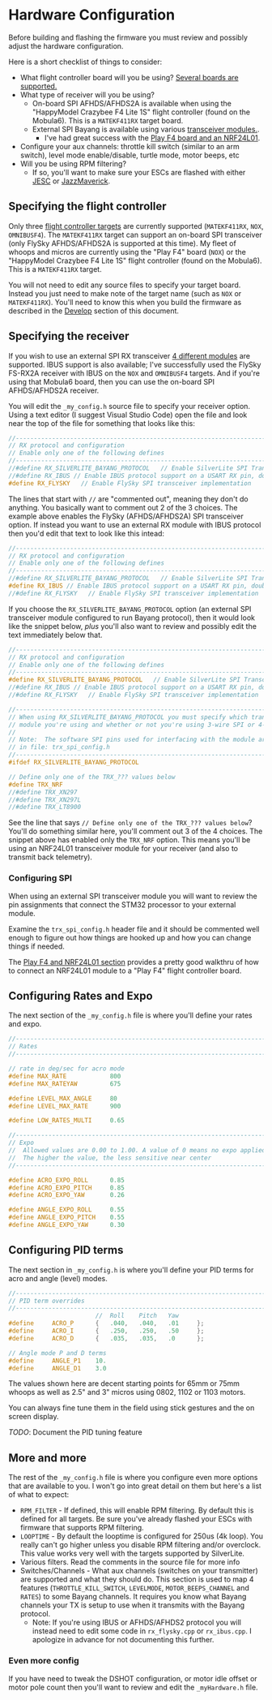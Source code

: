 # Hardware Configuration

Before building and flashing the firmware you must review and possibly adjust the hardware configuration.

Here is a short checklist of things to consider:

* What flight controller board will you be using? [Several boards are supported.](Targets.md)
* What type of receiver will you be using?
    * On-board SPI AFHDS/AFHDS2A is available when using the "HappyModel Crazybee F4 Lite 1S" flight controller (found on the Mobula6). This is a `MATEKF411RX` target board.
    * External SPI Bayang is available using various [transceiver modules.](Transceiver.md).
        * I've had great success with the [Play F4 board and an NRF24L01](PlayF4_NRF24L01.md).
* Configure your aux channels: throttle kill switch (similar to an arm switch), level mode enable/disable, turtle mode, motor beeps, etc
* Will you be using RPM filtering?
    * If so, you'll want to make sure your ESCs are flashed with either [JESC](https://jflight.net/) or [JazzMaverick](https://github.com/JazzMaverick/BLHeli/tree/JazzMaverick-patch-1/BLHeli_S%20SiLabs).

## Specifying the flight controller

Only three [flight controller targets](Targets.md) are currently supported (`MATEKF411RX`, `NOX`, `OMNIBUSF4`). The `MATEKF411RX` target can support an on-board SPI transceiver (only FlySky AFHDS/AFHDS2A is supported at this time). My fleet of whoops and micros are currently using the "Play F4" board (`NOX`) or the "HappyModel Crazybee F4 Lite 1S" flight controller (found on the Mobula6). This is a `MATEKF411RX` target.

You will not need to edit any source files to specify your target board. Instead you just need to make note of the target name
(such as `NOX` or `MATEKF411RX`). You'll need to know this when you build the firmware as described in the [Develop](Develop.md) section of this document.

## Specifying the receiver

If you wish to use an external SPI RX transceiver [4 different modules](Transceiver.md) are supported. IBUS support is also available; I've successfully used the FlySky FS-RX2A receiver with IBUS on the `NOX` and `OMNIBUSF4` targets. And if you're using that Mobula6 board, then you can use the on-board SPI AFHDS/AFHDS2A receiver.

You will edit the `_my_config.h` source file to specify your receiver option. Using a text editor (I suggest Visual Studio Code) open the file and look near the top of the file for something that looks like this:

```c++
//------------------------------------------------------------------------------
// RX protocol and configuration
// Enable only one of the following defines
//------------------------------------------------------------------------------
//#define RX_SILVERLITE_BAYANG_PROTOCOL   // Enable SilverLite SPI Transceiver RX implementation
//#define RX_IBUS // Enable IBUS protocol support on a USART RX pin, double-check rx_ibus.cpp and define one of: FLYSKY_i6_MAPPING, TURNIGY_EVOLUTION_MAPPING
#define RX_FLYSKY   // Enable FlySky SPI transceiver implementation
```

The lines that start with `//` are "commented out", meaning they don't do anything.
You basically want to comment out 2 of the 3 choices. The example above enables
the FlySky (AFHDS/AFHDS2A) SPI transceiver option. If instead you want to use an external RX module
with IBUS protocol then you'd edit that text to look like this intead:

```c++
//------------------------------------------------------------------------------
// RX protocol and configuration
// Enable only one of the following defines
//------------------------------------------------------------------------------
//#define RX_SILVERLITE_BAYANG_PROTOCOL   // Enable SilverLite SPI Transceiver RX implementation
#define RX_IBUS // Enable IBUS protocol support on a USART RX pin, double-check rx_ibus.cpp and define one of: FLYSKY_i6_MAPPING, TURNIGY_EVOLUTION_MAPPING
//#define RX_FLYSKY   // Enable FlySky SPI transceiver implementation
```

If you choose the `RX_SILVERLITE_BAYANG_PROTOCOL` option (an external SPI transceiver module
configured to run Bayang protocol), then it would look like the snippet below, *plus* you'll
also want to review and possibly edit the text immediately below that.

```c++
//------------------------------------------------------------------------------
// RX protocol and configuration
// Enable only one of the following defines
//------------------------------------------------------------------------------
#define RX_SILVERLITE_BAYANG_PROTOCOL   // Enable SilverLite SPI Transceiver RX implementation
//#define RX_IBUS // Enable IBUS protocol support on a USART RX pin, double-check rx_ibus.cpp and define one of: FLYSKY_i6_MAPPING, TURNIGY_EVOLUTION_MAPPING
//#define RX_FLYSKY   // Enable FlySky SPI transceiver implementation

//------------------------------------------------------------------------------
// When using RX_SILVERLITE_BAYANG_PROTOCOL you must specify which transceiver
// module you're using and whether or not you're using 3-wire SPI or 4-wire SPI.
//
// Note:  The software SPI pins used for interfacing with the module are defined 
// in file: trx_spi_config.h
//------------------------------------------------------------------------------
#ifdef RX_SILVERLITE_BAYANG_PROTOCOL

// Define only one of the TRX_??? values below
#define TRX_NRF
//#define TRX_XN297
//#define TRX_XN297L
//#define TRX_LT8900
```

See the line that says `// Define only one of the TRX_??? values below`?
You'll do something similar here, you'll comment out 3 of the 4 choices.
The snippet above has enabled only the `TRX_NRF` option. This means you'll be
using an NRF24L01 transceiver module for your receiver (and also to transmit back
telemetry).

### Configuring SPI

When using an external SPI transceiver module you will want to review the pin assignments that
connect the STM32 processor to your external module. 

Examine the `trx_spi_config.h` header file and it should be commented well enough to figure out how
things are hooked up and how you can change things if needed.

The [Play F4 and NRF24L01 section](PlayF4_NRF24L01.md) provides a pretty good walkthru of how to
connect an NRF24L01 module to a "Play F4" flight controller board.


## Configuring Rates and Expo
The next section of the `_my_config.h` file is where you'll define your rates and expo.

```c++
//------------------------------------------------------------------------------
// Rates
//------------------------------------------------------------------------------

// rate in deg/sec for acro mode
#define MAX_RATE            800
#define MAX_RATEYAW         675

#define LEVEL_MAX_ANGLE     80
#define LEVEL_MAX_RATE      900

#define LOW_RATES_MULTI     0.65

//------------------------------------------------------------------------------
// Expo
//  Allowed values are 0.00 to 1.00. A value of 0 means no expo applied
//  The higher the value, the less sensitive near center
//------------------------------------------------------------------------------

#define ACRO_EXPO_ROLL      0.85
#define ACRO_EXPO_PITCH     0.85
#define ACRO_EXPO_YAW       0.26

#define ANGLE_EXPO_ROLL     0.55
#define ANGLE_EXPO_PITCH    0.55
#define ANGLE_EXPO_YAW      0.30

```

## Configuring PID terms

The next section in `_my_config.h` is where you'll define your PID terms for acro and angle (level) modes.

```c++
//------------------------------------------------------------------------------
// PID term overrides
//------------------------------------------------------------------------------
                        //  Roll    Pitch   Yaw
#define     ACRO_P      {   .040,   .040,   .01     };
#define     ACRO_I      {   .250,   .250,   .50     };
#define     ACRO_D      {   .035,   .035,   .0      };

// Angle mode P and D terms
#define     ANGLE_P1    10.
#define     ANGLE_D1    3.0
```

The values shown here are decent starting points for 65mm or 75mm whoops as well as 2.5" and 3" micros using 0802, 1102 or 1103 motors.

You can always fine tune them in the field using stick gestures and the on screen display.

*TODO*: Document the PID tuning feature


## More and more
The rest of the `_my_config.h` file is where you configure even more options that 
are available to you. I won't go into great detail on them but here's a list of what to expect:

* `RPM_FILTER` - If defined, this will enable RPM filtering. By default this is defined for all targets. Be sure you've already flashed your ESCs with firmware that supports RPM filtering.
* `LOOPTIME` - By default the looptime is configured for 250us (4k loop). You really can't go higher unless you disable RPM filtering and/or overclock. This value works very well with the targets supported by SilverLite.
* Various filters. Read the comments in the source file for more info
* Switches/Channels - What aux channels (switches on your transmitter) are supported and what they should do. This section is used to map 4 features (`THROTTLE_KILL_SWITCH`, `LEVELMODE`, `MOTOR_BEEPS_CHANNEL` and `RATES`) to some Bayang channels. It requires you know what Bayang channels your TX is setup to use when it transmits with the Bayang protocol.
    * Note: If you're using IBUS or AFHDS/AFHDS2 protocol you will instead need to edit some code in `rx_flysky.cpp` or `rx_ibus.cpp`. I apologize in advance for not documenting this further. 

### Even more config

If you have need to tweak the DSHOT configuration, or motor idle offset or motor pole count then you'll want to review and edit the `_myHardware.h` file.

